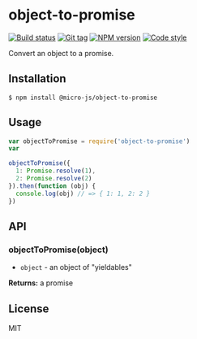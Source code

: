 
# object-to-promise

[![Build status][travis-image]][travis-url]
[![Git tag][git-image]][git-url]
[![NPM version][npm-image]][npm-url]
[![Code style][standard-image]][standard-url]

Convert an object to a promise.

## Installation

    $ npm install @micro-js/object-to-promise

## Usage

```js
var objectToPromise = require('object-to-promise')
var

objectToPromise({
  1: Promise.resolve(1),
  2: Promise.resolve(2)
}).then(function (obj) {
  console.log(obj) // => { 1: 1, 2: 2 }
})

```

## API

### objectToPromise(object)

- `object` - an object of "yieldables"

**Returns:** a promise

## License

MIT

[travis-image]: https://img.shields.io/travis/micro-js/object-to-promise.svg?style=flat-square
[travis-url]: https://travis-ci.org/micro-js/object-to-promise
[git-image]: https://img.shields.io/github/tag/micro-js/object-to-promise.svg
[git-url]: https://github.com/micro-js/object-to-promise
[standard-image]: https://img.shields.io/badge/code%20style-standard-brightgreen.svg?style=flat
[standard-url]: https://github.com/feross/standard
[npm-image]: https://img.shields.io/npm/v/object-to-promise.svg?style=flat-square
[npm-url]: https://npmjs.org/package/object-to-promise
